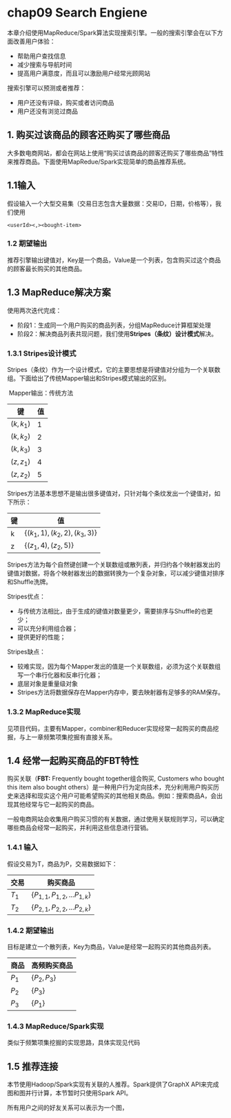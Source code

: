 # chap09 Search Engiene 

本章介绍使用MapReduce/Spark算法实现搜索引擎。一般的搜索引擎会在以下方面改善用户体验：

- 帮助用户查找信息
- 减少搜索与导航时间
- 提高用户满意度，而且可以激励用户经常光顾网站

搜索引擎可以预测或者推荐：

- 用户还没有评级，购买或者访问商品
- 用户还没有浏览过商品

## 1. 购买过该商品的顾客还购买了哪些商品

大多数电商网站，都会在网站上使用“购买过该商品的顾客还购买了哪些商品”特性来推荐商品。下面使用MapRedue/Spark实现简单的商品推荐系统。

## 1.1输入

假设输入一个大型交易集（交易日志包含大量数据：交易ID，日期，价格等），我们使用

```
<userId><,><bought-item>
```

### 1.2 期望输出

推荐引擎输出键值对，Key是一个商品，Value是一个列表，包含购买过这个商品的顾客最长购买的其他商品。

## 1.3 MapReduce解决方案

使用两次迭代完成：

- 阶段1：生成同一个用户购买的商品列表，分组MapReduce计算框架处理
- 阶段2：解决商品列表共现问题，我们使用**Stripes（条纹）设计模式**解决。

### 1.3.1 Stripes设计模式

Stripes（条纹）作为一个设计模式，它的主要思想是将键值对分组为一个关联数组。下面给出了传统Mapper输出和Stripes模式输出的区别。

​                  												Mapper输出：传统方法

| 键         | 值   |
| ---------- | ---- |
| $(k, k_1)$ | 1    |
| $(k, k_2)$ | 2    |
| $(k, k_3)$ | 3    |
| $(z, z_1)$ | 4    |
| $(z, z_2)$ | 5    |

Stripes方法基本思想不是输出很多键值对，只针对每个条纹发出一个键值对，如下所示：

| 键   | 值                             |
| ---- | ------------------------------ |
| k    | $\{(k_1,1),(k_2,2),(k_3, 3)\}$ |
| z    | $\{(z_1,4),(z_2,5)\}$          |

Stripes方法为每个自然键创建一个关联数组或散列表，并归约各个映射器发出的键值对数据，将各个映射器发出的数据转换为一个复杂对象，可以减少键值对排序和Shuffle洗牌。

Stripes优点：

- 与传统方法相比，由于生成的键值对数量更少，需要排序与Shuffle的也更少；
- 可以充分利用组合器；
- 提供更好的性能；

Stripes缺点：

- 较难实现，因为每个Mapper发出的值是一个关联数组，必须为这个关联数组写一个串行化器和反串行化器；
- 底层对象是重量级对象
- Stripes方法将数据保存在Mapper内存中，要去映射器有足够多的RAM保存。

### 1.3.2 MapReduce实现

见项目代码，主要有Mapper，combiner和Reducer实现经常一起购买的商品挖掘，与上一章频繁项集挖掘有直接关系。

## 1.4 经常一起购买商品的FBT特性

购买关联（**FBT:** Frequently bought together组合购买, Customers who bought this item also bought others）是一种用户行为定向技术，充分利用用户购买历史来选择和现实这个用户可能希望购买的其他相关商品。例如：搜索商品A，会出现其他经常与它一起购买的商品。

一般电商网站会收集用户购买习惯的有关数据，通过使用关联规则学习，可以确定哪些商品会经常一起购买，并利用这些信息进行营销。

### 1.4.1 输入

假设交易为T，商品为P，交易数据如下：

| 交易  | 购买商品                         |
| ----- | -------------------------------- |
| $T_1$ | $\{P_{1,1},P_{1,2},...P_{1,k}\}$ |
| $T_2$ | $\{P_{2,1},P_{2,2},...P_{2,k}\}$ |

### 1.4.2 期望输出

目标是建立一个散列表，Key为商品，Value是经常一起购买的其他商品列表。

| 商品  | 高频购买商品  |
| ----- | ------------- |
| $P_1$ | $\{P_2,P_3\}$ |
| $P_2$ | $\{P_3\}$     |
| $P_3$ | $\{P_1\}$     |

### 1.4.3 MapReduce/Spark实现

类似于频繁项集挖掘的实现思路，具体实现见代码

## 1.5 推荐连接

本节使用Hadoop/Spark实现有关联的人推荐。Spark提供了GraphX API来完成图和图并行计算，本节暂时只使用Spark API。

所有用户之间的好友关系可以表示为一个图，